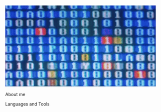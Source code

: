 ![Header](https://github.com/staszarzarstas/staszarzarstas/blob/main/asset/65e7eb8160b33c2ef96ae4b88497088c.gif)

About me 

Languages and Tools